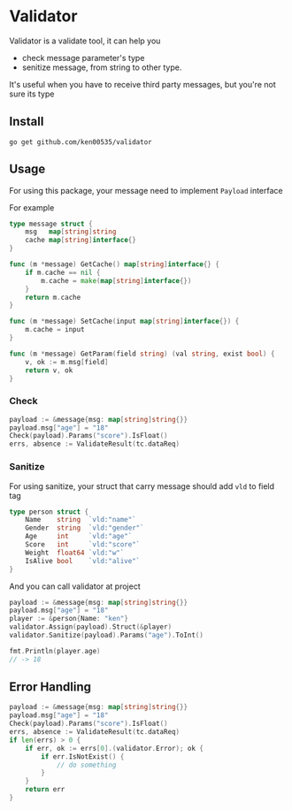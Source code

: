 # Validator

Validator is a validate tool, it can help you

- check message parameter's type
- senitize message, from string to other type.

It's useful when you have to receive third party messages, but you're not sure its type

## Install

```
go get github.com/ken00535/validator
```

## Usage

For using this package, your message need to implement `Payload` interface

For example

```go
type message struct {
	msg   map[string]string
	cache map[string]interface{}
}

func (m *message) GetCache() map[string]interface{} {
	if m.cache == nil {
		m.cache = make(map[string]interface{})
	}
	return m.cache
}

func (m *message) SetCache(input map[string]interface{}) {
	m.cache = input
}

func (m *message) GetParam(field string) (val string, exist bool) {
	v, ok := m.msg[field]
	return v, ok
}
```

### Check

```go
payload := &message{msg: map[string]string{}}
payload.msg["age"] = "18"
Check(payload).Params("score").IsFloat()
errs, absence := ValidateResult(tc.dataReq)
```

### Sanitize

For using sanitize, your struct that carry message should add `vld` to field tag

```go
type person struct {
	Name    string  `vld:"name"`
	Gender  string  `vld:"gender"`
	Age     int     `vld:"age"`
	Score   int     `vld:"score"`
	Weight  float64 `vld:"w"`
	IsAlive bool    `vld:"alive"`
}
```

And you can call validator at project

```go
payload := &message{msg: map[string]string{}}
payload.msg["age"] = "18"
player := &person{Name: "ken"}
validator.Assign(payload).Struct(&player)
validator.Sanitize(payload).Params("age").ToInt()

fmt.Println(player.age)
// -> 18
```

## Error Handling

```go
payload := &message{msg: map[string]string{}}
payload.msg["age"] = "18"
Check(payload).Params("score").IsFloat()
errs, absence := ValidateResult(tc.dataReq)
if len(errs) > 0 {
	if err, ok := errs[0].(validator.Error); ok {
		if err.IsNotExist() {
			// do something
		}
	}
	return err
}
```
